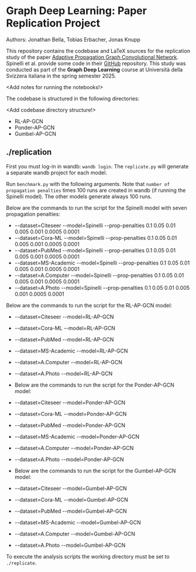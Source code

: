 # Graph Deep Learning: Paper Replication Project
Authors: Jonathan Bella, Tobias Erbacher, Jonas Knupp

This repository contains the codebase and LaTeX sources for the replication study of the paper [Adaptive Propagation Graph Convolutional Network](https://arxiv.org/abs/2002.10306). Spinelli et al. provide some code in their [GitHub](https://github.com/spindro/AP-GCN) repository. This study was conducted as part of the **Graph Deep Learning** course at Università della Svizzera italiana in the spring semester 2025.

<Add notes for running the notebooks!>

The codebase is structured in the following directories:

<Add codebase directory structure!>


* RL-AP-GCN
* Ponder-AP-GCN
* Gumbel-AP-GCN

## ./replication

First you must log-in in wandb: `wandb login`. The `replicate.py` will generate a separate wandb project for each model.

Run `benchmark.py` with the following arguments. Note that `number of propagation penalties` times 100 runs are created in wandb (if running the Spinelli model). The other models generate always 100 runs.

Below are the commands to run the script for the Spinelli model with seven propagation penalties:
* --dataset=Citeseer --model=Spinelli --prop-penalties 0.1 0.05 0.01 0.005 0.001 0.0005 0.0001
* --dataset=Cora-ML --model=Spinelli --prop-penalties 0.1 0.05 0.01 0.005 0.001 0.0005 0.0001
* --dataset=PubMed --model=Spinelli --prop-penalties 0.1 0.05 0.01 0.005 0.001 0.0005 0.0001
* --dataset=MS-Academic --model=Spinelli --prop-penalties 0.1 0.05 0.01 0.005 0.001 0.0005 0.0001
* --dataset=A.Computer --model=Spinelli --prop-penalties 0.1 0.05 0.01 0.005 0.001 0.0005 0.0001
* --dataset=A.Photo --model=Spinelli --prop-penalties 0.1 0.05 0.01 0.005 0.001 0.0005 0.0001

Below are the commands to run the script for the RL-AP-GCN model:
* --dataset=Citeseer --model=RL-AP-GCN 
* --dataset=Cora-ML --model=RL-AP-GCN  
* --dataset=PubMed --model=RL-AP-GCN  
* --dataset=MS-Academic --model=RL-AP-GCN  
* --dataset=A.Computer --model=RL-AP-GCN  
* --dataset=A.Photo --model=RL-AP-GCN  

* Below are the commands to run the script for the Ponder-AP-GCN model:
* --dataset=Citeseer --model=Ponder-AP-GCN 
* --dataset=Cora-ML --model=Ponder-AP-GCN 
* --dataset=PubMed --model=Ponder-AP-GCN 
* --dataset=MS-Academic --model=Ponder-AP-GCN 
* --dataset=A.Computer --model=Ponder-AP-GCN 
* --dataset=A.Photo --model=Ponder-AP-GCN 

* Below are the commands to run the script for the Gumbel-AP-GCN model:
* --dataset=Citeseer --model=Gumbel-AP-GCN 
* --dataset=Cora-ML --model=Gumbel-AP-GCN 
* --dataset=PubMed --model=Gumbel-AP-GCN 
* --dataset=MS-Academic --model=Gumbel-AP-GCN 
* --dataset=A.Computer --model=Gumbel-AP-GCN 
* --dataset=A.Photo --model=Gumbel-AP-GCN 

To execute the analysis scripts the working directory must be set to `./replicate`.
